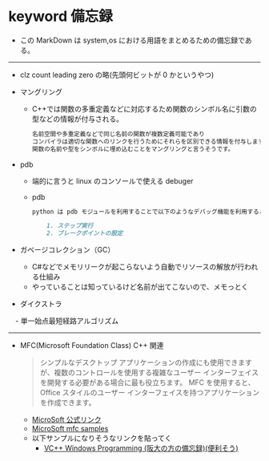# keyword 備忘録

- この MarkDown は system,os における用語をまとめるための備忘録である。

---

- clz count leading zero の略(先頭何ビットが 0 かというやつ)

- マングリング

  - C++では関数の多重定義などに対応するため関数のシンボル名に引数の型などの情報が付与される。

    ```md
    名前空間や多重定義などで同じ名前の関数が複数定義可能であり
    コンパイラは適切な関数へのリンクを行うためにそれらを区別できる情報を付与します。
    関数の名前や型をシンボルに埋め込むことをマングリングと言うそうです。
    ```

- pdb

  - 端的に言うと linux のコンソールで使える debuger

  - pdb

    ```md
    python は pdb モジュールを利用することで以下のようなデバッグ機能を利用することができます。

        1. ステップ実行
        2. ブレークポイントの設定
    ```

- ガベージコレクション（GC）

  - C#などでメモリリークが起こらないよう自動でリソースの解放が行われる仕組み
  - やっていることは知っているけど名前が出てこないので、メモっとく

- ダイクストラ

　- 単一始点最短経路アルゴリズム

---

- MFC(Microsoft Foundation Class) C++ 関連

  > シンプルなデスクトップ アプリケーションの作成にも使用できますが、複数のコントロールを使用する複雑なユーザー インターフェイスを開発する必要がある場合に最も役立ちます。 MFC を使用すると、Office スタイルのユーザー インターフェイスを持つアプリケーションを作成できます。

  - [MicroSoft 公式リンク](https://docs.microsoft.com/ja-jp/cpp/mfc/mfc-desktop-applications?view=msvc-160)
  - [MicroSoft mfc samples](https://docs.microsoft.com/ja-jp/cpp/overview/visual-cpp-samples?view=msvc-160#mfc-samples)
  - 以下サンプルになりそうなリンクを貼ってく
    - [VC++ Windows Programming (阪大の方の備忘録)(便利そう)](http://www-higashi.ist.osaka-u.ac.jp/~k-maeda/vcpp/)
